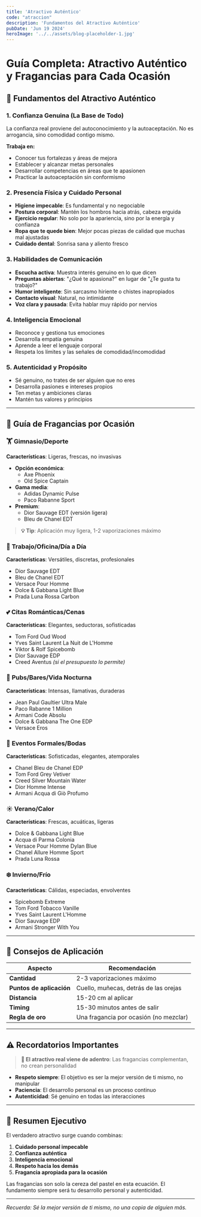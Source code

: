 ```yaml
---
title: 'Atractivo Auténtico'
code: "atraccion"
description: 'Fundamentos del Atractivo Auténtico'
pubDate: 'Jun 19 2024'
heroImage: '../../assets/blog-placeholder-1.jpg'
---
```



# Guía Completa: Atractivo Auténtico y Fragancias para Cada Ocasión

## 🎯 Fundamentos del Atractivo Auténtico

### 1. **Confianza Genuina (La Base de Todo)**
La confianza real proviene del autoconocimiento y la autoaceptación. No es arrogancia, sino comodidad contigo mismo.

**Trabaja en:**
- Conocer tus fortalezas y áreas de mejora
- Establecer y alcanzar metas personales
- Desarrollar competencias en áreas que te apasionen
- Practicar la autoaceptación sin conformismo

### 2. **Presencia Física y Cuidado Personal**
- **Higiene impecable**: Es fundamental y no negociable
- **Postura corporal**: Mantén los hombros hacia atrás, cabeza erguida
- **Ejercicio regular**: No solo por la apariencia, sino por la energía y confianza
- **Ropa que te quede bien**: Mejor pocas piezas de calidad que muchas mal ajustadas
- **Cuidado dental**: Sonrisa sana y aliento fresco

### 3. **Habilidades de Comunicación**
- **Escucha activa**: Muestra interés genuino en lo que dicen
- **Preguntas abiertas**: "¿Qué te apasiona?" en lugar de "¿Te gusta tu trabajo?"
- **Humor inteligente**: Sin sarcasmo hiriente o chistes inapropiados
- **Contacto visual**: Natural, no intimidante
- **Voz clara y pausada**: Evita hablar muy rápido por nervios

### 4. **Inteligencia Emocional**
- Reconoce y gestiona tus emociones
- Desarrolla empatía genuina
- Aprende a leer el lenguaje corporal
- Respeta los límites y las señales de comodidad/incomodidad

### 5. **Autenticidad y Propósito**
- Sé genuino, no trates de ser alguien que no eres
- Desarrolla pasiones e intereses propios
- Ten metas y ambiciones claras
- Mantén tus valores y principios

---

## 🌟 Guía de Fragancias por Ocasión

### 🏋️ **Gimnasio/Deporte**
**Características**: Ligeras, frescas, no invasivas

- **Opción económica**: 
  - Axe Phoenix
  - Old Spice Captain
- **Gama media**: 
  - Adidas Dynamic Pulse
  - Paco Rabanne Sport
- **Premium**: 
  - Dior Sauvage EDT (versión ligera)
  - Bleu de Chanel EDT

> **💡 Tip**: Aplicación muy ligera, 1-2 vaporizaciones máximo

### 💼 **Trabajo/Oficina/Día a Día**
**Características**: Versátiles, discretas, profesionales

- Dior Sauvage EDT
- Bleu de Chanel EDT
- Versace Pour Homme
- Dolce & Gabbana Light Blue
- Prada Luna Rossa Carbon

### 💕 **Citas Románticas/Cenas**
**Características**: Elegantes, seductoras, sofisticadas

- Tom Ford Oud Wood
- Yves Saint Laurent La Nuit de L'Homme
- Viktor & Rolf Spicebomb
- Dior Sauvage EDP
- Creed Aventus *(si el presupuesto lo permite)*

### 🍻 **Pubs/Bares/Vida Nocturna**
**Características**: Intensas, llamativas, duraderas

- Jean Paul Gaultier Ultra Male
- Paco Rabanne 1 Million
- Armani Code Absolu
- Dolce & Gabbana The One EDP
- Versace Eros

### 🤵 **Eventos Formales/Bodas**
**Características**: Sofisticadas, elegantes, atemporales

- Chanel Bleu de Chanel EDP
- Tom Ford Grey Vetiver
- Creed Silver Mountain Water
- Dior Homme Intense
- Armani Acqua di Giò Profumo

### ☀️ **Verano/Calor**
**Características**: Frescas, acuáticas, ligeras

- Dolce & Gabbana Light Blue
- Acqua di Parma Colonia
- Versace Pour Homme Dylan Blue
- Chanel Allure Homme Sport
- Prada Luna Rossa

### ❄️ **Invierno/Frío**
**Características**: Cálidas, especiadas, envolventes

- Spicebomb Extreme
- Tom Ford Tobacco Vanille
- Yves Saint Laurent L'Homme
- Dior Sauvage EDP
- Armani Stronger With You

---

## 🎨 Consejos de Aplicación

| Aspecto | Recomendación |
|---------|---------------|
| **Cantidad** | 2-3 vaporizaciones máximo |
| **Puntos de aplicación** | Cuello, muñecas, detrás de las orejas |
| **Distancia** | 15-20 cm al aplicar |
| **Timing** | 15-30 minutos antes de salir |
| **Regla de oro** | Una fragancia por ocasión (no mezclar) |

---

## ⚠️ Recordatorios Importantes

> **🔑 El atractivo real viene de adentro**: Las fragancias complementan, no crean personalidad

- **Respeto siempre**: El objetivo es ser la mejor versión de ti mismo, no manipular
- **Paciencia**: El desarrollo personal es un proceso continuo
- **Autenticidad**: Sé genuino en todas las interacciones

---

## 📝 Resumen Ejecutivo

El verdadero atractivo surge cuando combinas:

1. **Cuidado personal impecable**
2. **Confianza auténtica**
3. **Inteligencia emocional**
4. **Respeto hacia los demás**
5. **Fragancia apropiada para la ocasión**

Las fragancias son solo la cereza del pastel en esta ecuación. El fundamento siempre será tu desarrollo personal y autenticidad.

---

*Recuerda: Sé la mejor versión de ti mismo, no una copia de alguien más.*